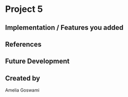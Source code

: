 # Project 5
## Implementation / Features you added

## References

## Future Development

## Created by
Amelia Goswami
